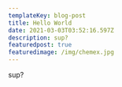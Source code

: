 ```yaml
---
templateKey: blog-post
title: Hello World
date: 2021-03-03T03:52:16.597Z
description: sup?
featuredpost: true
featuredimage: /img/chemex.jpg
---
```

sup?